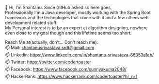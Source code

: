 👋 Hi, I’m Shantanu.
    Since GitHub asked so here goes,<br>
    Professionally I'm a Java developer, mostly working with the Spring Boot framework and the technologies that come with it and a few others web development related stuff.<br>
    My Personal interest is to be an expert at algorithm designing, nowhere even close to my goal though and this lifetime seems too short.

Reach Me at(actually, don't... Don't reach me):<br>
📫  Mail: shantanusrivastava.srdt@gmail.com<br>
📫  Linkedin: https://www.linkedin.com/in/shantanu-srivastava-86053a1ab/<br>
📫  Twitter: https://twitter.com/codertoaster<br>
📫  Facebook: https://www.facebook.com/sunnyakuma2048/<br>
📫  HackerRank: https://www.hackerrank.com/codertoaster?hr_r=1<br>
